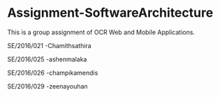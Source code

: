 # Assignment-SoftwareArchitecture
This is a group assignment of OCR Web and Mobile Applications.

SE/2016/021 -Chamithsathira

SE/2016/025 -ashenmalaka

SE/2016/026 -champikamendis

SE/2016/029 -zeenayouhan

